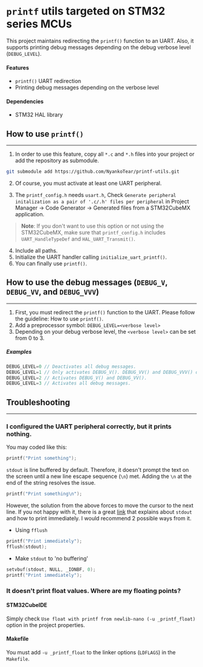 # `printf` utils targeted on STM32 series MCUs
This project maintains redirecting the `printf()` function to an UART. Also, it supports printing debug messages depending on the debug verbose level (`DEBUG_LEVEL`).
#### Features
- `printf()` UART redirection
- Printing debug messages depending on the verbose level
#### Dependencies
- STM32 HAL library

## How to use `printf()`
---
1. In order to use this feature, copy all `*.c` and `*.h` files into your project or add the repository as submodule.
```bash
git submodule add https://github.com/NyankoTear/printf-utils.git
```

2. Of course, you must activate at least one UART peripheral.

3. The `printf_config.h` needs `usart.h`, Check `Generate peripheral initalization as a pair of '.c/.h' files per peripheral` in Project Manager -> Code Generator -> Generated files from a STM32CubeMX application.
> **Note**: If you don't want to use this option or not using the STM32CubeMX, make sure that `printf_config.h` includes `UART_HandleTypeDef` and `HAL_UART_Transmit()`.
4. Include all paths.
5. Initialize the UART handler calling `initialize_uart_printf()`.
6. You can finally use `printf()`.
## How to use the debug messages (`DEBUG_V`, `DEBUG_VV`, and `DEBUG_VVV`)
---
1. First, you must redirect the `printf()` function to the UART. Please follow the guideline: How to use `printf()`.
2. Add a preprocessor symbol: `DEBUG_LEVEL=<verbose level>`
3. Depending on your debug verbose level, the `<verbose level>` can be set from 0 to 3.
##### Examples
```C
DEBUG_LEVEL=0 // Deactivates all debug messages.
DEBUG_LEVEL=1 // Only activates DEBUG_V(). DEBUG_VV() and DEBUG_VVV() doesn't print anything.
DEBUG_LEVEL=2 // Activates DEBUG_V() and DEBUG_VV().
DEBUG_LEVEL=3 // Activates all debug messages.
```

## Troubleshooting
---
### I configured the UART peripheral correctly, but it prints nothing.
You may coded like this:
```C
printf("Print something");
```
`stdout` is line buffered by default. Therefore, it doesn't prompt the text on the screen until a new line escape sequence (`\n`) met. Adding the `\n` at the end of the string resolves the issue.
```C
printf("Print something\n");
```
However, the solution from the above forces to move the cursor to the next line. If you not happy with it, there is a great [link](https://stackoverflow.com/a/1716621) that explains about `stdout` and how to print immediately. I would recommend 2 possible ways from it.

- Using `fflush`
```C
printf("Print immediately");
fflush(stdout);
```
- Make `stdout` to 'no buffering'
```C
setvbuf(stdout, NULL, _IONBF, 0); 
printf("Print immediately");
```
### It doesn't print float values. Where are my floating points?
#### STM32CubeIDE
Simply check `Use float with printf from newlib-nano (-u _printf_float)` option in the project properties.
#### Makefile
You must add `-u _printf_float` to the linker options (`LDFLAGS`) in the `Makefile`.